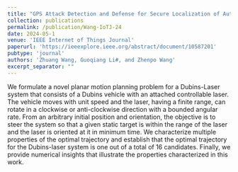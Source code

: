 ```yaml
---
title: "GPS Attack Detection and Defense for Secure Localization of Automated Vehicles Based on Vehicle-to-Vehicle Technology"
collection: publications
permalink: /publication/Wang-IoTJ-24
date: 2024-05-1
venue: 'IEEE Internet of Things Journal'
paperurl: 'https://ieeexplore.ieee.org/abstract/document/10587201'
pubtype: 'journal'
authors: 'Zhuang Wang, Guoqiang Li#, and Zhenpo Wang'
excerpt_separator: ""
---
```

We formulate a novel planar motion planning problem for a Dubins-Laser system that consists of a Dubins vehicle with an attached controllable laser. The vehicle moves with unit speed and the laser, having a finite range, can rotate in a clockwise or anti-clockwise direction with a bounded angular rate. From an arbitrary initial position and orientation, the objective is to steer the system so that a given static target is within the range of the laser and the laser is oriented at it in minimum time. We characterize multiple properties of the optimal trajectory and establish that the optimal trajectory for the Dubins-laser system is one out of a total of 16 candidates. Finally, we provide numerical insights that illustrate the properties characterized in this work.
